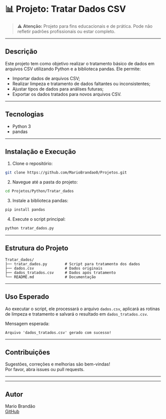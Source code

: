 # 📊 Projeto: Tratar Dados CSV

> ⚠️ **Atenção:** Projeto para fins educacionais e de prática. Pode não refletir padrões profissionais ou estar completo.

---

## Descrição

Este projeto tem como objetivo realizar o tratamento básico de dados em arquivos CSV utilizando Python e a biblioteca pandas. Ele permite:

- Importar dados de arquivos CSV;
- Realizar limpeza e tratamento de dados faltantes ou inconsistentes;
- Ajustar tipos de dados para análises futuras;
- Exportar os dados tratados para novos arquivos CSV.

---

## Tecnologias

- Python 3  
- pandas

---

## Instalação e Execução

1. Clone o repositório:
```bash
git clone https://github.com/MarioBrandao0/Projetos.git
```

2. Navegue até a pasta do projeto:
```bash
cd Projetos/Python/Tratar_dados
```

3. Instale a biblioteca pandas:
```bash
pip install pandas
```

4. Execute o script principal:
```bash
python tratar_dados.py
```

---

## Estrutura do Projeto

```
Tratar_dados/
├── tratar_dados.py        # Script para tratamento dos dados
├── dados.csv              # Dados originais
├── dados_tratados.csv     # Dados após tratamento
└── README.md              # Documentação
```

---

## Uso Esperado

Ao executar o script, ele processará o arquivo `dados.csv`, aplicará as rotinas de limpeza e tratamento e salvará o resultado em `dados_tratados.csv`.

Mensagem esperada:
```
Arquivo 'dados_tratados.csv' gerado com sucesso!
```

---

## Contribuições

Sugestões, correções e melhorias são bem-vindas!  
Por favor, abra issues ou pull requests.

---

---

## Autor

Mario Brandão  
[GitHub](https://github.com/MarioBrandao0)
